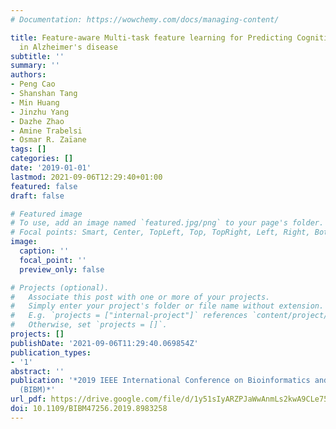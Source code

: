 ```yaml
---
# Documentation: https://wowchemy.com/docs/managing-content/

title: Feature-aware Multi-task feature learning for Predicting Cognitive Outcomes
  in Alzheimer's disease
subtitle: ''
summary: ''
authors:
- Peng Cao
- Shanshan Tang
- Min Huang
- Jinzhu Yang
- Dazhe Zhao
- Amine Trabelsi
- Osmar R. Zaïane
tags: []
categories: []
date: '2019-01-01'
lastmod: 2021-09-06T12:29:40+01:00
featured: false
draft: false

# Featured image
# To use, add an image named `featured.jpg/png` to your page's folder.
# Focal points: Smart, Center, TopLeft, Top, TopRight, Left, Right, BottomLeft, Bottom, BottomRight.
image:
  caption: ''
  focal_point: ''
  preview_only: false

# Projects (optional).
#   Associate this post with one or more of your projects.
#   Simply enter your project's folder or file name without extension.
#   E.g. `projects = ["internal-project"]` references `content/project/deep-learning/index.md`.
#   Otherwise, set `projects = []`.
projects: []
publishDate: '2021-09-06T11:29:40.069854Z'
publication_types:
- '1'
abstract: ''
publication: '*2019 IEEE International Conference on Bioinformatics and Biomedicine
  (BIBM)*'
url_pdf: https://drive.google.com/file/d/1y51sIyARZPJaWwAnmLs2kwA9CLe75aki/view?usp=sharing
doi: 10.1109/BIBM47256.2019.8983258
---
```

